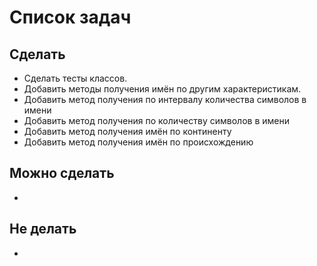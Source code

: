 # Список задач
## Сделать
* Сделать тесты классов.
* Добавить методы получения имён по другим характеристикам.
* Добавить метод получения по интервалу количества символов в имени
* Добавить метод получения по количеству символов в имени
* Добавить метод получения имён по континенту
* Добавить метод получения имён по происхождению

## Можно сделать
* 

## Не делать
* 
